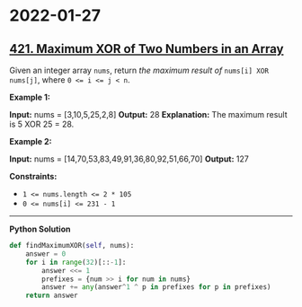 # 2022-01-27

## [421. Maximum XOR of Two Numbers in an Array](https://leetcode.com/problems/maximum-xor-of-two-numbers-in-an-array/)

Given an integer array `nums`, return _the maximum result of_ `nums[i] XOR nums[j]`, where `0 <= i <= j < n`.

**Example 1:**

**Input:** nums = \[3,10,5,25,2,8\]
**Output:** 28
**Explanation:** The maximum result is 5 XOR 25 = 28.

**Example 2:**

**Input:** nums = \[14,70,53,83,49,91,36,80,92,51,66,70\]
**Output:** 127

**Constraints:**

- `1 <= nums.length <= 2 * 105`
- `0 <= nums[i] <= 231 - 1`

---

**Python Solution**

```py
def findMaximumXOR(self, nums):
    answer = 0
    for i in range(32)[::-1]:
        answer <<= 1
        prefixes = {num >> i for num in nums}
        answer += any(answer^1 ^ p in prefixes for p in prefixes)
    return answer
```
